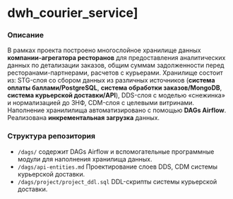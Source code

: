 # dwh_courier_service]

### Описание
В рамках проекта построено многослойное хранилище данных **компании-агрегатора ресторанов** для предоставления аналитических данных по детализации заказов, общим суммам задолженности перед ресторанами-партнерами, расчетов с курьерами. Хранилище состоит из: STG-слоя со сбором данных из различных источников (**система оплаты баллами/PostgreSQL**, **система обработки заказов/MongoDB**, **система курьерской доставки/API**), DDS-слоя с моделью «снежинка» и нормализацией до 3НФ, CDM-слоя с целевыми витринами.
Наполнение хранилилища автоматизировано с помощью **DAGs Airflow**. Реализована **инкрементальная загрузка** данных.

### Структура репозитория
- `/dags/` содержит DAGs Airflow и вспомогательные программные модули для наполнения хранилища данных.
- `/dags/api-entities.md` Проектирование слоев DDS, CDM системы курьерской доставки.
- `/dags/project/project_ddl.sql` DDL-скрипты системы курьерской доставки.


